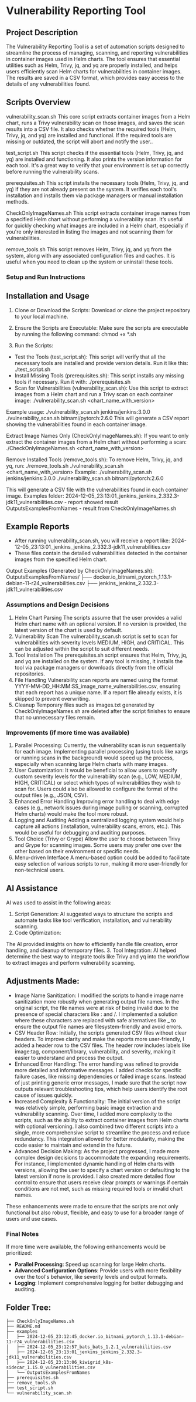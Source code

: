 # Vulnerability Reporting Tool

## Project Description
The Vulnerability Reporting Tool is a set of automation scripts designed to streamline the process of managing, scanning, and reporting vulnerabilities in container images used in Helm charts. The tool ensures that essential utilities such as Helm, Trivy, jq, and yq are properly installed, and helps users efficiently scan Helm charts for vulnerabilities in container images. The results are saved in a CSV format, which provides easy access to the details of any vulnerabilities found.

## Scripts Overview
vulnerability_scan.sh
This core script extracts container images from a Helm chart, runs a Trivy vulnerability scan on those images, and saves the scan results into a CSV file. It also checks whether the required tools (Helm, Trivy, jq, and yq) are installed and functional. If the required tools are missing or outdated, the script will abort and notify the user..

test_script.sh
This script checks if the essential tools (Helm, Trivy, jq, and yq) are installed and functioning. It also prints the version information for each tool. It's a great way to verify that your environment is set up correctly before running the vulnerability scans.

prerequisites.sh
This script installs the necessary tools (Helm, Trivy, jq, and yq) if they are not already present on the system. It verifies each tool's installation and installs them via package managers or manual installation methods.

CheckOnlyImageNames.sh
This script extracts container image names from a specified Helm chart without performing a vulnerability scan. It’s useful for quickly checking what images are included in a Helm chart, especially if you're only interested in listing the images and not scanning them for vulnerabilities.

remove_tools.sh
This script removes Helm, Trivy, jq, and yq from the system, along with any associated configuration files and caches. It is useful when you need to clean up the system or uninstall these tools.

### Setup and Run Instructions
## Installation and Usage
1. Clone or Download the Scripts: Download or clone the project repository to your local machine.

2. Ensure the Scripts are Executable: Make sure the scripts are executable by running the following command:
chmod +x *.sh

3. Run the Scripts:

- Test the Tools (test_script.sh): This script will verify that all the necessary tools are installed and provide version details. Run it like this:
./test_script.sh
- Install Missing Tools (prerequisites.sh): This script installs any missing tools if necessary.
Run it with:
./prerequisites.sh
- Scan for Vulnerabilities (vulnerability_scan.sh): Use this script to extract images from a Helm chart and run a Trivy scan on each container image:
./vulnerability_scan.sh <chart_name_with_version>

Example usage:
./vulnerability_scan.sh jenkins/jenkins:3.0.0
./vulnerability_scan.sh bitnami/pytorch:2.6.0
This will generate a CSV report showing the vulnerabilities found in each container image.

Extract Image Names Only (CheckOnlyImageNames.sh): If you want to only extract the container images from a Helm chart without performing a scan:
./CheckOnlyImageNames.sh <chart_name_with_version>

Remove Installed Tools (remove_tools.sh): To remove Helm, Trivy, jq, and yq, run:
./remove_tools.sh
./vulnerability_scan.sh <chart_name_with_version>
Example:
./vulnerability_scan.sh jenkins/jenkins:3.0.0
./vulnerability_scan.sh bitnami/pytorch:2.6.0

This will generate a CSV file with the vulnerabilities found in each container image.
Examples folder:
2024-12-05_23:13:01_jenkins_jenkins_2.332.3-jdk11_vulnerabilities.csv - report showed result
OutputsExamplesFromNames - result from CheckOnlyImageNames.sh

## Example Reports
- After running vulnerability_scan.sh, you will receive a report like:
2024-12-05_23:13:01_jenkins_jenkins_2.332.3-jdk11_vulnerabilities.csv
- These files contain the detailed vulnerabilities detected in the container images from the specified Helm chart.

Output Examples (Generated by CheckOnlyImageNames.sh):
OutputsExamplesFromNames/
├── docker.io_bitnami_pytorch_1.13.1-debian-11-r24_vulnerabilities.csv
├── jenkins_jenkins_2.332.3-jdk11_vulnerabilities.csv

### Assumptions and Design Decisions
1. Helm Chart Parsing
The scripts assume that the user provides a valid Helm chart name with an optional version. If no version is provided, the latest version of the chart is used by default.
2. Vulnerability Scan
The vulnerability_scan.sh script is set to scan for vulnerabilities with severity levels MEDIUM, HIGH, and CRITICAL. This can be adjusted within the script to suit different needs.
3. Tool Installation
The prerequisites.sh script ensures that Helm, Trivy, jq, and yq are installed on the system. If any tool is missing, it installs the tool via package managers or downloads directly from the official repositories.
4. File Handling
Vulnerability scan reports are named using the format YYYY-MM-DD_HH:MM:SS_image_name_vulnerabilities.csv, ensuring that each report has a unique name.
If a report file already exists, it is skipped to prevent overwriting.
5.  Cleanup
Temporary files such as images.txt generated by CheckOnlyImageNames.sh are deleted after the script finishes to ensure that no unnecessary files remain.

### Improvements (if more time was available)
1. Parallel Processing:
Currently, the vulnerability scan is run sequentially for each image. Implementing parallel processing (using tools like xargs or running scans in the background) would speed up the process, especially when scanning large Helm charts with many images.
2. User Customization:
It would be beneficial to allow users to specify custom severity levels for the vulnerability scan (e.g., LOW, MEDIUM, HIGH, CRITICAL) or select which types of vulnerabilities they wish to scan for.
Users could also be allowed to configure the format of the output files (e.g., JSON, CSV).
3. Enhanced Error Handling
Improving error handling to deal with edge cases (e.g., network issues during image pulling or scanning, corrupted Helm charts) would make the tool more robust.
4. Logging and Auditing
Adding a centralized logging system would help capture all actions (installation, vulnerability scans, errors, etc.). This would be useful for debugging and auditing purposes.
5. Tool Choice (Trivy or Grype)
Allow the user to choose between Trivy and Grype for scanning images. Some users may prefer one over the other based on their environment or specific needs.
6. Menu-driven Interface
A menu-based option could be added to facilitate easy selection of various scripts to run, making it more user-friendly for non-technical users.



## AI Assistance
AI was used to assist in the following areas:

1. Script Generation:
AI suggested ways to structure the scripts and automate tasks like tool verification, installation, and vulnerability scanning.
2. Code Optimization:

The AI provided insights on how to efficiently handle file creation, error handling, and cleanup of temporary files.
3. Tool Integration:
AI helped determine the best way to integrate tools like Trivy and yq into the workflow to extract images and perform vulnerability scanning.

## Adjustments Made:
- Image Name Sanitization: I modified the scripts to handle image name sanitization more robustly when generating output file names. In the original script, the file names were at risk of being invalid due to the presence of special characters like : and /. I implemented a solution where these characters are replaced with safe alternatives like _ to ensure the output file names are filesystem-friendly and avoid errors.
- CSV Header Row: Initially, the scripts generated CSV files without clear headers. To improve clarity and make the reports more user-friendly, I added a header row to the CSV files. The header row includes labels like image:tag, component/library, vulnerability, and severity, making it easier to understand and process the output.
- Enhanced Error Handling: The error handling was refined to provide more detailed and informative messages. I added checks for specific failure cases, like missing dependencies or failed image scans. Instead of just printing generic error messages, I made sure that the script now outputs relevant troubleshooting tips, which help users identify the root cause of issues quickly.
- Increased Complexity & Functionality: The initial version of the script was relatively simple, performing basic image extraction and vulnerability scanning. Over time, I added more complexity to the scripts, such as the ability to extract container images from Helm charts with optional versioning. I also combined two different scripts into a single, more comprehensive script to streamline the process and reduce redundancy. This integration allowed for better modularity, making the code easier to maintain and extend in the future.
- Advanced Decision Making: As the project progressed, I made more complex design decisions to accommodate the expanding requirements. For instance, I implemented dynamic handling of Helm charts with versions, allowing the user to specify a chart version or defaulting to the latest version if none is provided. I also created more detailed flow control to ensure that users receive clear prompts or warnings if certain conditions are not met, such as missing required tools or invalid chart names.

These enhancements were made to ensure that the scripts are not only functional but also robust, flexible, and easy to use for a broader range of users and use cases.

### Final Notes
If more time were available, the following enhancements would be prioritized:
- **Parallel Processing**: Speed up scanning for large Helm charts.
- **Advanced Configuration Options**: Provide users with more flexibility over the tool's behavior, like severity levels and output formats.
- **Logging**: Implement comprehensive logging for better debugging and auditing.


## Folder Tree:
```
├── CheckOnlyImageNames.sh
├── README.md
├── examples
│   ├── 2024-12-05_23:12:45_docker.io_bitnami_pytorch_1.13.1-debian-11-r24_vulnerabilities.csv
│   ├── 2024-12-05_23:12:57_bats_bats_1.2.1_vulnerabilities.csv
│   ├── 2024-12-05_23:13:01_jenkins_jenkins_2.332.3-jdk11_vulnerabilities.csv
│   ├── 2024-12-05_23:13:06_kiwigrid_k8s-sidecar_1.15.0_vulnerabilities.csv
│   └── OutputsExamplesFromNames
├── prerequisites.sh
├── remove_tools.sh
├── test_script.sh
└── vulnerability_scan.sh
```